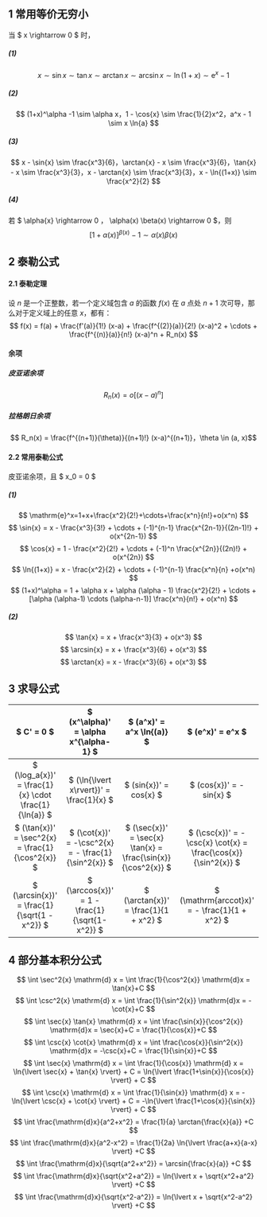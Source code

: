 ## 1 常用等价无穷小

当 $ x \rightarrow 0 $ 时，
##### (1)

$$ x \sim \sin{x} \sim \tan{x} \sim \arctan{x} \sim \arcsin{x} \sim \ln{(1+x)} \sim \mathrm{e}^x -1 $$

##### (2)
$$ (1+x)^\alpha -1 \sim \alpha x，1 - \cos{x} \sim \frac{1}{2}x^2，a^x - 1 \sim x \ln{a} $$

##### (3)
$$ x - \sin{x} \sim \frac{x^3}{6}，\arctan{x} - x \sim \frac{x^3}{6}，\tan{x} - x \sim \frac{x^3}{3}，x - \arctan{x} \sim \frac{x^3}{3}，x - \ln{(1+x)} \sim \frac{x^2}{2} $$

##### (4)
若 $ \alpha{x} \rightarrow 0 $，$ \alpha(x) \beta(x) \rightarrow 0 $，则
$$ [1 + \alpha(x)]^{\beta(x)} - 1 \sim \alpha(x) \beta(x) $$

## 2 泰勒公式

#### 2.1 泰勒定理
设 $n$ 是一个正整数，若一个定义域包含 $a$ 的函数 $f(x)$ 在 $a$ 点处 $n+1$ 次可导，那么对于定义域上的任意 $x$，都有：
$$ f(x) = f(a) + \frac{f'(a)}{1!} (x-a) + \frac{f^{(2)}(a)}{2!} (x-a)^2 + \cdots + \frac{f^{(n)}(a)}{n!} (x-a)^n + R_n(x) $$

#### 余项
##### 皮亚诺余项
$$ R_n(x) = o[(x-a)^n] $$

##### 拉格朗日余项
$$ R_n(x) = \frac{f^{(n+1)}(\theta)}{(n+1)!} (x-a)^{(n+1)}，\theta \in (a, x)$$

#### 2.2 常用泰勒公式
皮亚诺余项，且 $ x_0 = 0 $

##### (1)
$$ \mathrm{e}^x=1+x+\frac{x^2}{2!}+\cdots+\frac{x^n}{n!}+o(x^n) $$
$$ \sin{x} = x - \frac{x^3}{3!} + \cdots + (-1)^{n-1} \frac{x^{2n-1}}{(2n-1)!} + o(x^{2n-1}) $$
$$ \cos{x} = 1 - \frac{x^2}{2!} + \cdots + (-1)^n \frac{x^{2n}}{(2n)!} + o(x^{2n}) $$
$$ \ln{(1+x)} = x - \frac{x^2}{2} + \cdots + (-1)^{n-1} \frac{x^n}{n} +o(x^n) $$
$$ (1+x)^\alpha = 1 + \alpha x + \alpha (\alpha - 1) \frac{x^2}{2!} + \cdots + [\alpha (\alpha-1) \cdots (\alpha-n-1)] \frac{x^n}{n!} + o(x^n) $$

##### (2)
$$ \tan{x} = x + \frac{x^3}{3} + o(x^3) $$
$$ \arcsin{x} = x + \frac{x^3}{6} + o(x^3) $$
$$ \arctan{x} = x - \frac{x^3}{6} + o(x^3) $$

## 3 求导公式
|$ C' = 0 $|$ (x^\alpha)' = \alpha x^{\alpha-1} $|$ (a^x)' = a^x \ln{(a)} $|$ (e^x)' = e^x $|
|:-:|:-:|:-:|:-:|
|$ (\log_a{x})' = \frac{1}{x} \cdot \frac{1}{\ln{a}} $|$ (\ln{\lvert x\rvert})' = \frac{1}{x} $|$ (sin{x})' = cos{x} $|$ (cos{x})' = -sin{x} $|
|$ (\tan{x})' = \sec^2{x} = \frac{1}{\cos^2{x}} $|$ (\cot{x})' = -\csc^2{x} = - \frac{1}{\sin^2{x}} $|$ (\sec{x})' = \sec{x} \tan{x} = \frac{\sin{x}}{\cos^2{x}} $|$ (\csc{x})' = -\csc{x} \cot{x} = \frac{\cos{x}}{\sin^2{x}} $|
|$ (\arcsin{x})' = \frac{1}{\sqrt{1 - x^2}} $|$ (\arccos{x})' = 1 - \frac{1}{\sqrt{1-x^2}} $|$ (\arctan{x})' = \frac{1}{1 + x^2} $|$ (\mathrm{arccot}x)' = - \frac{1}{1 + x^2} $|

## 4 部分基本积分公式

$$ \int \sec^2{x} \mathrm{d} x = \int \frac{1}{\cos^2{x}} \mathrm{d}x = \tan{x}+C $$
$$ \int \csc^2{x} \mathrm{d} x = \int \frac{1}{\sin^2{x}} \mathrm{d}x = -\cot{x}+C $$
$$ \int \sec{x} \tan{x} \mathrm{d} x = \int \frac{\sin{x}}{\cos^2{x}} \mathrm{d}x = \sec{x}+C = \frac{1}{\cos{x}}+C $$
$$ \int \csc{x} \cot{x} \mathrm{d} x = \int \frac{\cos{x}}{\sin^2{x}} \mathrm{d}x = -\csc{x}+C = \frac{1}{\sin{x}}+C $$
$$ \int \sec{x} \mathrm{d} x = \int \frac{1}{\cos{x}} \mathrm{d} x = \ln{\lvert \sec{x} + \tan{x} \rvert} + C = \ln{\lvert \frac{1+\sin{x}}{\cos{x}} \rvert} + C $$
$$ \int \csc{x} \mathrm{d} x = \int \frac{1}{\sin{x}} \mathrm{d} x = -\ln{\lvert \csc{x} + \cot{x} \rvert} + C = -\ln{\lvert \frac{1+\cos{x}}{\sin{x}} \rvert} + C $$
$$ \int \frac{\mathrm{d}x}{a^2+x^2} = \frac{1}{a} \arctan{\frac{x}{a}} +C $$
$$ \int \frac{\mathrm{d}x}{a^2-x^2} = \frac{1}{2a} \ln{\lvert \frac{a+x}{a-x} \rvert} +C $$
$$ \int \frac{\mathrm{d}x}{\sqrt{a^2+x^2}} = \arcsin{\frac{x}{a}} +C $$
$$ \int \frac{\mathrm{d}x}{\sqrt{x^2+a^2}} = \ln{\lvert x + \sqrt{x^2+a^2} \rvert} +C $$
$$ \int \frac{\mathrm{d}x}{\sqrt{x^2-a^2}} = \ln{\lvert x + \sqrt{x^2-a^2} \rvert} +C $$

